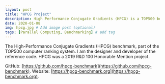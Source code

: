 ```yaml
---
layout: post
title: "HPCG Project"
description: High Performance Conjugate Gradients (HPCG) is a TOP500 benchmark for ranking the fastest computers on the planet.
date: 2020-01-08
img: hpcg.jpg # Add image post (optional)
tags: [Parallel Computing, Benchmarking] # add tag
---
```

The High-Performance Conjugate Gradients (HPCG) benchmark, part of the TOP500 computer ranking system. I am the designer and developer of the reference code.  HPCG was a 2019 R&D 100 Honorable Mention project.

GitHub: [https://github.com/hpcg-benchmark](https://github.com/hpcg-benchmark).  Website: [https://hpcg-benchmark.org](https://hpcg-benchmark.org).
